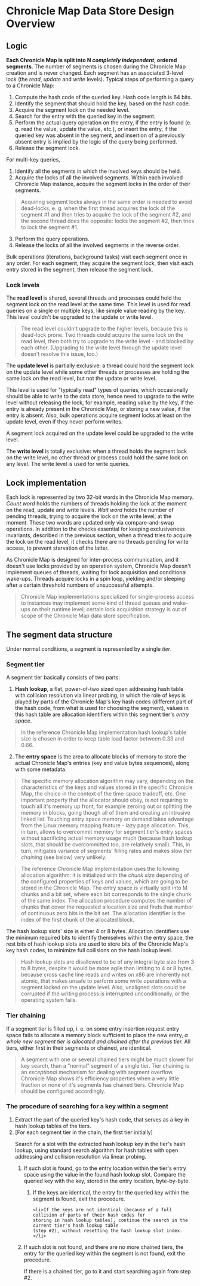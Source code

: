 # Chronicle Map Data Store Design Overview

## Logic

**Each Chronicle Map is split into N *completely independent*, ordered segments**.
The number of segments is chosen during the Chronicle Map creation and is never changed. Each
segment has an associated 3-level lock (the *read*, *update* and *write* levels). Typical steps of
performing a query to a Chronicle Map:

 1. Compute the hash code of the queried key. Hash code length is 64 bits.
 2. Identify the segment that should hold the key, based on the hash code.
 3. Acquire the segment lock on the needed level.
 4. Search for the entry with the queried key in the segment.
 5. Perform the actual query operation on the entry, if the entry is found (e. g. read the value,
 update the value, etc.), or insert the entry, if the queried key was absent in the segment, and
 insertion of a previously absent entry is implied by the logic of the query being performed.
 6. Release the segment lock.

For multi-key queries,

 1. Identify all the segments in which the involved keys should be held.
 2. Acquire the locks of all the involved segments. Within each involved Chronicle Map instance,
 acquire the segment locks in the order of their segments.

 > Acquiring segment locks always in the same order is needed to avoid dead-locks, e. g. when the
 > first thread acquires the lock of the segment #1 and then tries to acquire the lock of the
 > segment #2, and the second thread does the opposite: locks the segment #2, then tries to lock the
 > segment #1.

 3. Perform the query operations.
 4. Release the locks of all the involved segments in the reverse order.

Bulk operations (iterations, background tasks) visit each segment once in any order. For each
segment, they acquire the segment lock, then visit each entry stored in the segment, then release
the segment lock.

### Lock levels

The **read level** is shared, several threads and processes could hold the segment lock on the read
level at the same time. This level is used for read queries on a single or multiple keys, like
simple value reading by the key. This level couldn't be upgraded to the update or write level.

> The read level couldn't upgrade to the higher levels, because this is dead-lock prone. Two threads
> could acquire the same lock on the read level, then both try to upgrade to the write level - and
> blocked by each other. (Upgrading to the write level through the update level doesn't resolve
> this issue, too.)

The **update level** is partially exclusive: a thread could hold the segment lock on the update
level while some other threads or processes are holding the same lock on the read level, but not
the update or write level.

This level is used for "typically read" types of queries, which occasionally should be able to write
to the data store, hence need to upgrade to the write level without releasing the lock, for example,
reading value by the key, if the entry is already present in the Chronicle Map, or storing a new
value, if the entry is absent. Also, bulk operations acquire segment locks at least on the update
level, even if they never perform writes.

A segment lock acquired on the update level could be upgraded to the write level.

The **write level** is totally exclusive: when a thread holds the segment lock on the write level,
no other thread or process could hold the same lock on any level. The write level is used for write
queries.

## Lock implementation

Each lock is represented by two 32-bit words in the Chronicle Map memory. *Count word* holds the
numbers of threads holding the lock at the moment on the read, update and write levels. *Wait word*
holds the number of pending threads, trying to acquire the lock on the write level, at the moment.
These two words are updated only via compare-and-swap operations. In addition to the checks
essential for keeping exclusiveness invariants, described in the previous section, when a thread
tries to acquire the lock on the read level, it checks there are no threads pending for write
access, to prevent starvation of the latter.

As Chronicle Map is designed for inter-process communication, and it doesn't use locks provided by
an operation system, Chronicle Map doesn't implement queues of threads, waiting for lock acquisition
and conditional wake-ups. Threads acquire locks in a spin loop, yielding and/or sleeping after a
certain threshold numbers of unsuccessful attempts.

> Chronicle Map implementations specialized for single-process access to instances may implement
> some kind of thread queues and wake-ups on their runtime level; certain lock acquisition strategy
> is out of scope of the Chronicle Map data store specification.

## The segment data structure

Under normal conditions, a segment is represented by a single *tier*.

### Segment tier

A segment tier basically consists of two parts:

 1. **Hash lookup**, a flat, power-of-two sized open addressing hash table with collision resolution
 via linear probing, in which the role of keys is played by parts of the Chronicle Map's key hash
 codes (different part of the hash code, from what is used for choosing the segment), values in this
 hash table are allocation identifiers within this segment tier's *entry space*.

 > In the reference Chronicle Map implementation hash lookup's table size is chosen in order to keep
 > table load factor between 0.33 and 0.66.

 2. The **entry space** is the area to allocate blocks of memory to store the actual Chronicle Map's
 entries (key and value bytes sequences), along with some metadata.

 > The specific memory allocation algorithm may vary, depending on the characteristics of the keys
 > and values stored in the specific Chronicle Map, the choice in the context of the time-space
 > tradeoff, etc. One important property that the allocator should obey, is *not* requiring to touch
 > all it's memory up front, for example zeroing out or splitting the memory in blocks, going though
 > all of them and creating an intrusive linked list. Touching entry space memory on demand takes
 > advantage from the Linux memory mapping feature - lazy page allocation. This, in turn, allows to
 > overcommit memory for segment tier's entry spaces without sacrificing actual memory usage much
 > (because hash lookup slots, that should be overcommitted too, are relatively small). This,
 > in turn, mitigates variance of segments' filling rates and makes slow *tier chaining* (see below)
 > very unlikely.

 > The reference Chronicle Map implementation uses the following allocation algorithm: it is
 > initialized with the *chunk size* depending of the configured properties of keys and values,
 > which are going to be stored in the Chronicle Map. The entry space is virtually split into M
 > chunks and a bit set, where each bit corresponds to the single chunk of the same index.
 > The allocation procedure computes the number of chunks that cover the requested allocation size
 > and finds that number of continuous zero bits in the bit set. The allocation identifier is the
 > index of the first chunk of the allocated block.

The hash lookup slots' size is either 4 or 8 bytes. Allocation identifiers use the minimum required
bits to identify themselves within the entry space, the rest bits of hash lookup slots are used to
store bits of the Chronicle Map's key hash codes, to minimize full collisions on the hash lookup
level.

> Hash lookup slots are disallowed to be of any integral byte size from 3 to 8 bytes, despite it
> would be more agile than limiting to 4 or 8 bytes, because cross cache line reads and writes on
> x86 are inherently not atomic, that makes unsafe to perform some write operations with a segment
> locked on the update level. Also, unaligned slots could be corrupted if the writing process is
> interrupted unconditionally, or the operating system fails.

### Tier chaining

If a segment tier is filled up, i. e. on some entry insertion request entry space fails to allocate
a memory block sufficient to place the new entry, *a whole new segment tier is allocated and chained
after the previous tier.* All tiers, either first in their segments or chained, are identical.

> A segment with one or several chained tiers might be much slower for key search, than a "normal"
> segment of a single tier. Tier chaining is an *exceptional* mechanism for dealing with segment
> overflow. Chronicle Map shows it's efficiency properties when a very little fraction or none of
> it's segments has chained tiers. Chronicle Map should be configured accordingly.

### The procedure of searching for a key within a segment

<ol>
 <li>Extract the part of the queried key's hash code, that serves as a key in hash lookup tables of
 the tiers.</li>

 <li>[For each segment tier in the chain, the first tier initially]

  <p>Search for a slot with the extracted hash lookup key in the tier's hash lookup, using
  standard search algorithm for hash tables with open addressing and collision resolution via linear
  probing.

  <ol>
   <li>If such slot is found, go to the entry location within the tier's entry space using the value
   in the found hash lookup slot. Compare the queried key with the key, stored in the entry
   location, byte-by-byte.</li>

   <ol>
    <li>If the keys are identical, the entry for the queried key within the segment is found, exit
    the procedure.</li>

    <li>If the keys are not identical (because of a full collision of parts of their hash codes for
    storing in hash lookup tables), continue the search in the current tier's hash lookup table
    (step #2), without resetting the hash lookup slot index.</li>
   </ol>

   <li>If such slot is not found, and there are no more chained tiers, the entry for the queried key
   within the segment is not found, exit the procedure.

   <p>If there is a chained tier, go to it and start searching again from step #2.</li>
  </ol>
  </li>
</ol>
